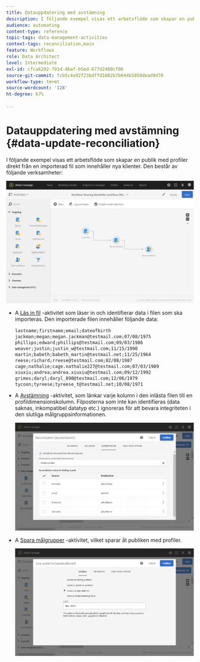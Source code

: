 ```yaml
---
title: Datauppdatering med avstämning
description: I följande exempel visas ett arbetsflöde som skapar en publik med profiler direkt från en importerad fil som innehåller nya klienter.
audience: automating
content-type: reference
topic-tags: data-management-activities
context-tags: reconciliation,main
feature: Workflows
role: Data Architect
level: Intermediate
exl-id: cfca6202-791d-4baf-b5ed-677d2480cf06
source-git-commit: fcb5c4a92f23bdffd1082b7b044b5859dead9d70
workflow-type: tm+mt
source-wordcount: '128'
ht-degree: 67%

---
```


# Datauppdatering med avstämning {#data-update-reconciliation}

I följande exempel visas ett arbetsflöde som skapar en publik med profiler direkt från en importerad fil som innehåller nya klienter.  Den består av följande verksamheter:

![](assets/identification_example2.png)

* A [Läs in fil](../../automating/using/load-file.md) -aktivitet som läser in och identifierar data i filen som ska importeras. Den importerade filen innehåller följande data:

  ```
  lastname;firstname;email;dateofbirth
  jackman;megan;megan.jackman@testmail.com;07/08/1975
  phillips;edward;phillips@testmail.com;09/03/1986
  weaver;justin;justin_w@testmail.com;11/15/1990
  martin;babeth;babeth_martin@testmail.net;11/25/1964
  reese;richard;rreese@testmail.com;02/08/1987
  cage;nathalie;cage.nathalie227@testmail.com;07/03/1989
  xiuxiu;andrea;andrea.xiuxiu@testmail.com;09/12/1992
  grimes;daryl;daryl_890@testmail.com;12/06/1979
  tycoon;tyreese;tyreese_t@testmail.net;10/08/1971
  ```

* A [Avstämning](../../automating/using/reconciliation.md) -aktivitet, som länkar varje kolumn i den inlästa filen till en profildimensionskolumn. Filposterna som inte kan identifieras (data saknas, inkompatibel datatyp etc.)  ignoreras för att bevara integriteten i den slutliga målgruppsinformationen.

  ![](assets/identification_example1.png)

* A [Spara målgrupper](../../automating/using/save-audience.md) -aktivitet, vilket sparar åt publiken med profiler.

  ![](assets/identification_example3.png)

